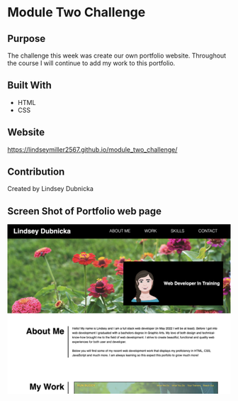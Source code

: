 # Module Two Challenge

## Purpose
The challenge this week was create our own portfolio website. Throughout the course I will continue to add my work to this portfolio. 

## Built With
* HTML
* CSS

## Website
https://lindseymiller2567.github.io/module_two_challenge/

## Contribution
Created by Lindsey Dubnicka

## Screen Shot of Portfolio web page
![ScreenShot](./assets/images/Portfolio-screenshot-for-README.png)
